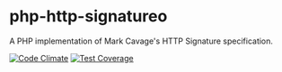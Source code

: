 # php-http-signatureo

A PHP implementation of Mark Cavage's HTTP Signature specification.

[![Code Climate](https://codeclimate.com/github/jacques/php-http-signature/badges/gpa.svg)](https://codeclimate.com/github/jacques/php-http-signature) [![Test Coverage](https://codeclimate.com/github/jacques/php-http-signature/badges/coverage.svg)](https://codeclimate.com/github/jacques/php-http-signature)
